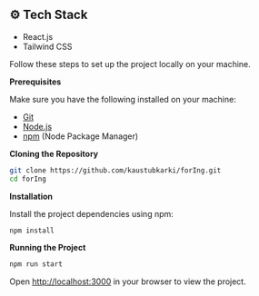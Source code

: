 ## <a name="tech-stack">⚙️ Tech Stack</a>

- React.js
- Tailwind CSS

Follow these steps to set up the project locally on your machine.

**Prerequisites**

Make sure you have the following installed on your machine:

- [Git](https://git-scm.com/)
- [Node.js](https://nodejs.org/en)
- [npm](https://www.npmjs.com/) (Node Package Manager)

**Cloning the Repository**

```bash
git clone https://github.com/kaustubkarki/forIng.git
cd forIng
```

**Installation**

Install the project dependencies using npm:

```bash
npm install
```

**Running the Project**

```bash
npm run start
```

Open [http://localhost:3000](http://localhost:3000) in your browser to view the project.
